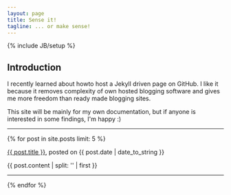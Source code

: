 ```yaml
---
layout: page
title: Sense it!
tagline: ... or make sense!
---
```

{% include JB/setup %}

## Introduction
I recently learned about howto host a Jekyll driven page on GitHub. I like it because it removes complexity of own hosted blogging software and gives me more freedom than ready made blogging sites.

This site will be mainly for my own documentation, but if anyone is interested in some findings, I'm happy :)

---

{% for post in site.posts limit: 5  %}
  <p><a href='{{ post.url }}'>{{ post.title }}</a>, posted on {{ post.date | date_to_string }}</p>
   {{ post.content | split: '<!-- more -->' | first }}
   <hr/>
{% endfor %}
